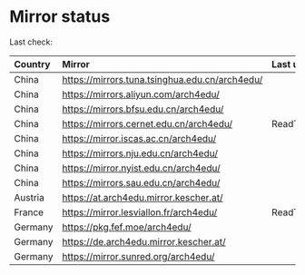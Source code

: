 <script src="./time.js"></script>
# Mirror status
Last check: <script type="text/javascript">localize(1744449871.0561252);</script>

|Country|Mirror|Last update|
|:------|:-----|:----------|
|China|https://mirrors.tuna.tsinghua.edu.cn/arch4edu/|<script type="text/javascript">localize(1744397095);</script>|
|China|https://mirrors.aliyun.com/arch4edu/|<script type="text/javascript">localize(1744440008);</script>|
|China|https://mirrors.bfsu.edu.cn/arch4edu/|<script type="text/javascript">localize(1744397095);</script>|
|China|https://mirrors.cernet.edu.cn/arch4edu/|ReadTimeout|
|China|https://mirror.iscas.ac.cn/arch4edu/|<script type="text/javascript">localize(1744440008);</script>|
|China|https://mirrors.nju.edu.cn/arch4edu/|<script type="text/javascript">localize(1744354038);</script>|
|China|https://mirror.nyist.edu.cn/arch4edu/|<script type="text/javascript">localize(1744397095);</script>|
|China|https://mirrors.sau.edu.cn/arch4edu/|<script type="text/javascript">localize(1731653531);</script>|
|Austria|https://at.arch4edu.mirror.kescher.at/|<script type="text/javascript">localize(1744397095);</script>|
|France|https://mirror.lesviallon.fr/arch4edu/|ReadTimeout|
|Germany|https://pkg.fef.moe/arch4edu/|<script type="text/javascript">localize(1744397095);</script>|
|Germany|https://de.arch4edu.mirror.kescher.at/|<script type="text/javascript">localize(1744397095);</script>|
|Germany|https://mirror.sunred.org/arch4edu/|<script type="text/javascript">localize(1744397095);</script>|

<script src="./tablefilter/tablefilter.js"></script>
<script src="./table.js"></script>